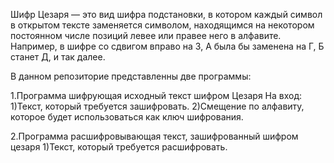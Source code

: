 Шифр Цезаря — это вид шифра подстановки, в котором каждый символ в открытом тексте заменяется символом, находящимся на некотором постоянном числе позиций левее или правее него в алфавите. Например, в шифре со сдвигом вправо на 3, А была бы заменена на Г, Б станет Д, и так далее.

В данном репозиторие представленны две программы:

1.Программа шифрующая исходный текст шифром Цезаря
На вход:
1)Текст, который требуется зашифровать.
2)Смещение по алфавиту, которое будет использоваться как ключ шифрования.

2.Программа расшифровывающая текст, зашифрованный шифром цезаря
1)Текст, который требуется расшифровать.
